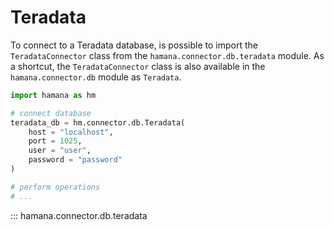 # Teradata

To connect to a Teradata database, is possible to import the `TeradataConnector` class from the `hamana.connector.db.teradata` module.
As a shortcut, the `TeradataConnector` class is also available in the `hamana.connector.db` module as `Teradata`.

```python
import hamana as hm

# connect database
teradata_db = hm.connector.db.Teradata(
    host = "localhost",
    port = 1025,
    user = "user",
    password = "password"
)

# perform operations
# ...

```

::: hamana.connector.db.teradata
